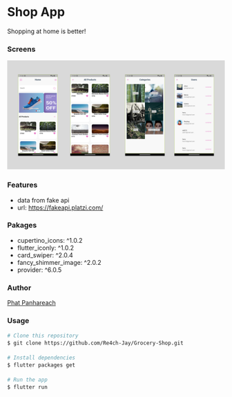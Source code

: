 # Shop App

Shopping at home is better!


### Screens

<img src="assets/images/Banner.png" />

### Features

- data from fake api
- url: https://fakeapi.platzi.com/

### Pakages

- cupertino_icons: ^1.0.2
- flutter_iconly: ^1.0.2
- card_swiper: ^2.0.4
- fancy_shimmer_image: ^2.0.2
- provider: ^6.0.5

### Author

[Phat Panhareach](https://github.com/Re4ch-Jay/)


### Usage

```bash
# Clone this repository
$ git clone https://github.com/Re4ch-Jay/Grocery-Shop.git

# Install dependencies
$ flutter packages get

# Run the app
$ flutter run
```